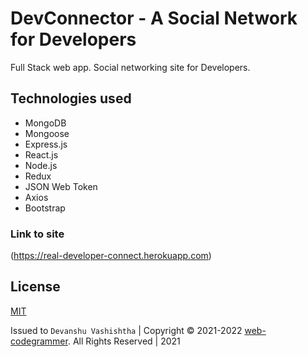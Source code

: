 # DevConnector - A Social Network for Developers

Full Stack web app.
Social networking site for Developers.

## Technologies used

- MongoDB
- Mongoose
- Express.js
- React.js
- Node.js
- Redux
- JSON Web Token
- Axios
- Bootstrap

### Link to site

(https://real-developer-connect.herokuapp.com)

## License 

[MIT](https://github.com/web-codegrammer/Suse-cloud-Native-Fondation-Course-prerequisites/blob/main/LICENSE)

Issued to ```Devanshu Vashishtha``` | Copyright ©️ 2021-2022 [web-codegrammer](https://github.com/web-codegrammer). All Rights Reserved | 2021

